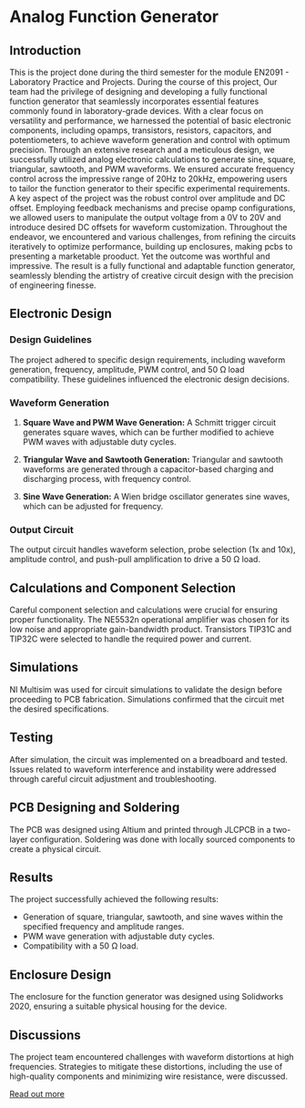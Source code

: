 # Analog Function Generator

## Introduction
This is the project done during the third semester for the module EN2091 - Laboratory Practice and Projects.
During the course of this project, Our team had the privilege of designing and developing a fully functional function generator that seamlessly incorporates essential features commonly found in laboratory-grade devices. With a clear focus on versatility and performance, we harnessed the potential of basic electronic components, including opamps, transistors, resistors, capacitors, and potentiometers, to achieve waveform generation and control with optimum precision.
Through an extensive research and a meticulous design, we successfully utilized analog electronic calculations to generate sine, square, triangular, sawtooth, and PWM waveforms. We ensured accurate frequency control across the impressive range of 20Hz to 20kHz, empowering users to tailor the function generator to their specific experimental requirements.
A key aspect of the project was the robust control over amplitude and DC offset. Employing feedback mechanisms and precise opamp configurations, we allowed users to manipulate the output voltage from a 0V to 20V and introduce desired DC offsets for waveform customization. 
Throughout the endeavor, we encountered and various challenges, from refining the circuits iteratively to optimize performance, building up enclosures, making pcbs to presenting a marketable prooduct. Yet the outcome was worthful and impressive. The result is a fully functional and adaptable function generator, seamlessly blending the artistry of creative circuit design with the precision of engineering finesse.

## Electronic Design

### Design Guidelines

The project adhered to specific design requirements, including waveform generation, frequency, amplitude, PWM control, and 50 Ω load compatibility. These guidelines influenced the electronic design decisions.

### Waveform Generation

1. **Square Wave and PWM Wave Generation:** A Schmitt trigger circuit generates square waves, which can be further modified to achieve PWM waves with adjustable duty cycles.

2. **Triangular Wave and Sawtooth Generation:** Triangular and sawtooth waveforms are generated through a capacitor-based charging and discharging process, with frequency control.

3. **Sine Wave Generation:** A Wien bridge oscillator generates sine waves, which can be adjusted for frequency.

### Output Circuit

The output circuit handles waveform selection, probe selection (1x and 10x), amplitude control, and push-pull amplification to drive a 50 Ω load.

## Calculations and Component Selection

Careful component selection and calculations were crucial for ensuring proper functionality. The NE5532n operational amplifier was chosen for its low noise and appropriate gain-bandwidth product. Transistors TIP31C and TIP32C were selected to handle the required power and current.

## Simulations

NI Multisim was used for circuit simulations to validate the design before proceeding to PCB fabrication. Simulations confirmed that the circuit met the desired specifications.

## Testing

After simulation, the circuit was implemented on a breadboard and tested. Issues related to waveform interference and instability were addressed through careful circuit adjustment and troubleshooting.

## PCB Designing and Soldering

The PCB was designed using Altium and printed through JLCPCB in a two-layer configuration. Soldering was done with locally sourced components to create a physical circuit.

## Results

The project successfully achieved the following results:

- Generation of square, triangular, sawtooth, and sine waves within the specified frequency and amplitude ranges.
- PWM wave generation with adjustable duty cycles.
- Compatibility with a 50 Ω load.

## Enclosure Design

The enclosure for the function generator was designed using Solidworks 2020, ensuring a suitable physical housing for the device.

## Discussions

The project team encountered challenges with waveform distortions at high frequencies. Strategies to mitigate these distortions, including the use of high-quality components and minimizing wire resistance, were discussed.

[Read out more]([link_to_full_project_report.pdf](https://medium.com/@didulathavishaplus/analog-function-generator-43a33d2a3289)https://medium.com/@didulathavishaplus/analog-function-generator-43a33d2a3289])








